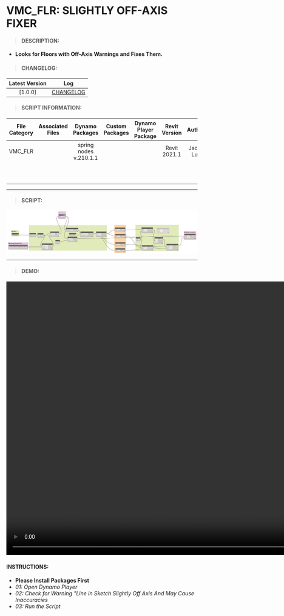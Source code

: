 # VMC_FLR: SLIGHTLY OFF-AXIS FIXER

> #### DESCRIPTION: 
- **Looks for Floors with Off-Axis Warnings and Fixes Them.**

> #### CHANGELOG:

| Latest Version | Log |
| :-------: | :----: | 
|[1.0.0] | [CHANGELOG](/_scripts/_project/263_VMC/FLOORS/changelog/VMC_FLR_SightlyoffAxisFixer.md) |

> #### SCRIPT INFORMATION: 

| File Category| Associated Files | Dynamo Packages | Custom Packages | Dynamo Player Package | Revit Version | Author | Reviewed By | File Name & Location
| :-------: | :----: | :---: | :---: | :---: | :---: | :---: | :--: | :--: 
| VMC_FLR |  | spring nodes v.210.1.1 |  |  | Revit 2021.1 | Jacky Luk | | VMC_FLR_SighlyoffAxisFixer
| | | | | | | | | (https://bimcapcom.sharepoint.com/:f:/s/BCP-Main/EuVpwNtW7ERJg7_66tZDAEUBbjbRYc6lhKhT2rw47_L9Kg?e=b7YUQB)

----------------------------------------------------------------
> #### SCRIPT: 
<img src="/_scripts/_project/263_VMC/FLOORS/images/VMC_FLR_SightlyoffAxisFixer.png">


------------------------------------------------------------------------------

> #### **DEMO**: 

<video width="1280" height="720" controls>
 <source src="/_scripts/_project/263_VMC/FLOORS/demo/VMC_FLR_SighlyoffAxisFixer.mp4" type="video/mp4">
</video>

#### INSTRUCTIONS: 
- **Please Install Packages First**
- *01: Open Dynamo Player*
- *02: Check for Warning "Line in Sketch Slightly Off Axis And May Cause Inaccuracies*
- *03: Run the Script*
